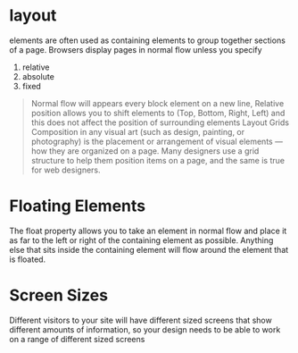 # layout
elements are often used as containing elements to group together sections of a page. Browsers display pages in normal flow unless you specify
1. relative
2. absolute
3. fixed

> Normal flow will appears every block element on a new line, Relative position allows you to shift elements to (Top, Bottom, Right, Left) and this does not affect the position of surrounding elements
>Layout Grids Composition in any visual art (such as design, painting, or photography) is the placement or arrangement of visual elements — how they are organized on a page. Many designers use a grid structure to help them position items on a page, and the same is true for web designers.
 # Floating Elements 
The float property allows you to take an element in normal flow and place it as far to the left or right of the containing element as possible. Anything else that sits inside the containing element will flow around the element that is floated.
# Screen Sizes
Different visitors to your site will have different sized screens that show different amounts of information, so your design needs to be able to work on a range of different sized screens
